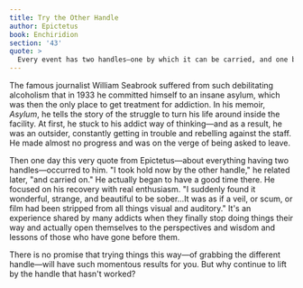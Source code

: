 ```yaml
---
title: Try the Other Handle
author: Epictetus
book: Enchiridion
section: '43'
quote: >
  Every event has two handles—one by which it can be carried, and one by which it can't. If your brother does you wrong, don't grab it by his wronging, because this is the handle incapable of lifting it. Instead, use the other—that he is your brother, that you were raised together, and then you will have hold of the handle that carries.
---
```


The famous journalist William Seabrook suffered from such debilitating alcoholism that in 1933 he committed himself to an insane asylum, which was then the only place to get treatment for addiction. In his memoir, _Asylum_, he tells the story of the struggle to turn his life around inside the facility. At first, he stuck to his addict way of thinking—and as a result, he was an outsider, constantly getting in trouble and rebelling against the staff. He made almost no progress and was on the verge of being asked to leave.

Then one day this very quote from Epictetus—about everything having two handles—occurred to him. "I took hold now by the other handle," he related later, "and carried on." He actually began to have a good time there. He focused on his recovery with real enthusiasm. "I suddenly found it wonderful, strange, and beautiful to be sober...It was as if a veil, or scum, or film had been stripped from all things visual and auditory." It's an experience shared by many addicts when they finally stop doing things their way and actually open themselves to the perspectives and wisdom and lessons of those who have gone before them.

There is no promise that trying things this way—of grabbing the different handle—will have such momentous results for you. But why continue to lift by the handle that hasn't worked?
